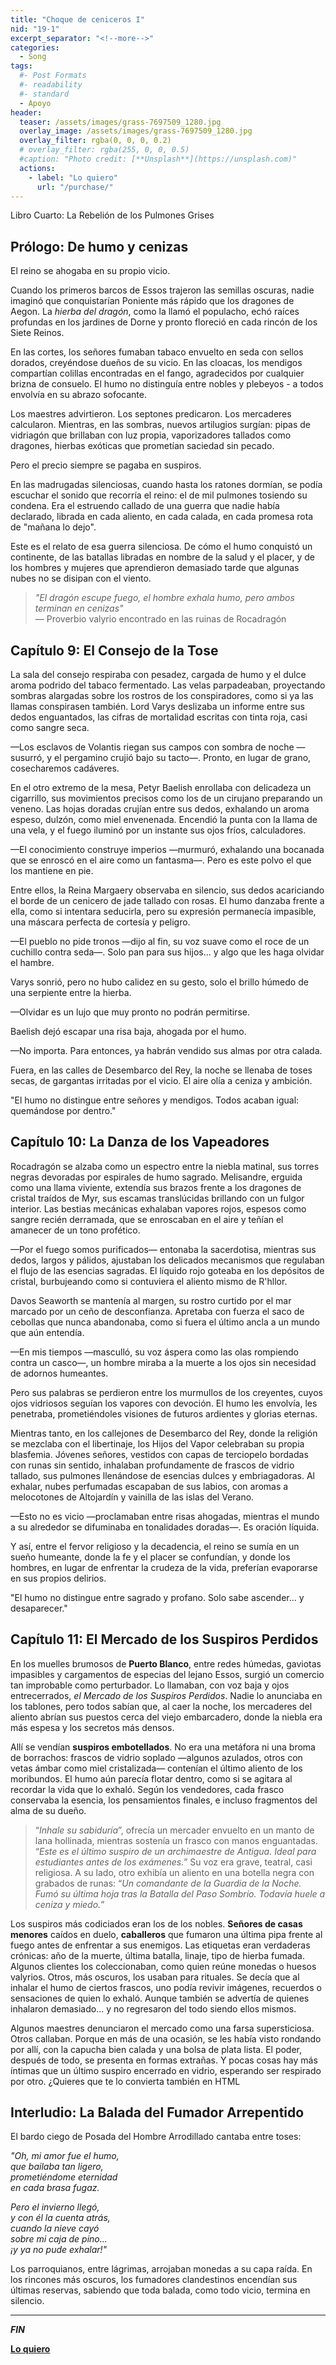 ```yaml
---
title: "Choque de ceniceros I"
nid: "19-1"
excerpt_separator: "<!--more-->"
categories:
  - Song
tags:
  #- Post Formats
  #- readability
  #- standard
  - Apoyo
header:
  teaser: /assets/images/grass-7697509_1280.jpg
  overlay_image: /assets/images/grass-7697509_1280.jpg
  overlay_filter: rgba(0, 0, 0, 0.2)
  # overlay_filter: rgba(255, 0, 0, 0.5)
  #caption: "Photo credit: [**Unsplash**](https://unsplash.com)"
  actions:
    - label: "Lo quiero"
      url: "/purchase/"
---
```


Libro Cuarto: La Rebelión de los Pulmones Grises

<!--more-->

## Prólogo: De humo y cenizas

El reino se ahogaba en su propio vicio.

Cuando los primeros barcos de Essos trajeron las semillas oscuras, nadie imaginó que conquistarían Poniente más rápido que los dragones de Aegon. La *hierba del dragón*, como la llamó el populacho, echó raíces profundas en los jardines de Dorne y pronto floreció en cada rincón de los Siete Reinos.

En las cortes, los señores fumaban tabaco envuelto en seda con sellos dorados, creyéndose dueños de su vicio. En las cloacas, los mendigos compartían colillas encontradas en el fango, agradecidos por cualquier brizna de consuelo. El humo no distinguía entre nobles y plebeyos - a todos envolvía en su abrazo sofocante.

Los maestres advirtieron. Los septones predicaron. Los mercaderes calcularon. Mientras, en las sombras, nuevos artilugios surgían: pipas de vidriagón que brillaban con luz propia, vaporizadores tallados como dragones, hierbas exóticas que prometían saciedad sin pecado.

Pero el precio siempre se pagaba en suspiros. 

En las madrugadas silenciosas, cuando hasta los ratones dormían, se podía escuchar el sonido que recorría el reino: el de mil pulmones tosiendo su condena. Era el estruendo callado de una guerra que nadie había declarado, librada en cada aliento, en cada calada, en cada promesa rota de "mañana lo dejo".

Este es el relato de esa guerra silenciosa. De cómo el humo conquistó un continente, de las batallas libradas en nombre de la salud y el placer, y de los hombres y mujeres que aprendieron demasiado tarde que algunas nubes no se disipan con el viento.

> *"El dragón escupe fuego, el hombre exhala humo, pero ambos terminan en cenizas"*  
> — Proverbio valyrio encontrado en las ruinas de Rocadragón

## Capítulo 9: El Consejo de la Tose

La sala del consejo respiraba con pesadez, cargada de humo y el dulce aroma podrido del tabaco fermentado. Las velas parpadeaban, proyectando sombras alargadas sobre los rostros de los conspiradores, como si ya las llamas conspirasen también. Lord Varys deslizaba un informe entre sus dedos enguantados, las cifras de mortalidad escritas con tinta roja, casi como sangre seca.

—Los esclavos de Volantis riegan sus campos con sombra de noche —susurró, y el pergamino crujió bajo su tacto—. Pronto, en lugar de grano, cosecharemos cadáveres.

En el otro extremo de la mesa, Petyr Baelish enrollaba con delicadeza un cigarrillo, sus movimientos precisos como los de un cirujano preparando un veneno. Las hojas doradas crujían entre sus dedos, exhalando un aroma espeso, dulzón, como miel envenenada. Encendió la punta con la llama de una vela, y el fuego iluminó por un instante sus ojos fríos, calculadores.

—El conocimiento construye imperios —murmuró, exhalando una bocanada que se enroscó en el aire como un fantasma—. Pero es este polvo el que los mantiene en pie.

Entre ellos, la Reina Margaery observaba en silencio, sus dedos acariciando el borde de un cenicero de jade tallado con rosas. El humo danzaba frente a ella, como si intentara seducirla, pero su expresión permanecía impasible, una máscara perfecta de cortesía y peligro.

—El pueblo no pide tronos —dijo al fin, su voz suave como el roce de un cuchillo contra seda—. Solo pan para sus hijos... y algo que les haga olvidar el hambre.

Varys sonrió, pero no hubo calidez en su gesto, solo el brillo húmedo de una serpiente entre la hierba.

—Olvidar es un lujo que muy pronto no podrán permitirse.

Baelish dejó escapar una risa baja, ahogada por el humo.

—No importa. Para entonces, ya habrán vendido sus almas por otra calada.

Fuera, en las calles de Desembarco del Rey, la noche se llenaba de toses secas, de gargantas irritadas por el vicio. El aire olía a ceniza y ambición.

"El humo no distingue entre señores y mendigos. Todos acaban igual: quemándose por dentro."

## Capítulo 10: La Danza de los Vapeadores

Rocadragón se alzaba como un espectro entre la niebla matinal, sus torres negras devoradas por espirales de humo sagrado. Melisandre, erguida como una llama viviente, extendía sus brazos frente a los dragones de cristal traídos de Myr, sus escamas translúcidas brillando con un fulgor interior. Las bestias mecánicas exhalaban vapores rojos, espesos como sangre recién derramada, que se enroscaban en el aire y teñían el amanecer de un tono profético.

—Por el fuego somos purificados— entonaba la sacerdotisa, mientras sus dedos, largos y pálidos, ajustaban los delicados mecanismos que regulaban el flujo de las esencias sagradas. El líquido rojo goteaba en los depósitos de cristal, burbujeando como si contuviera el aliento mismo de R'hllor.

Davos Seaworth se mantenía al margen, su rostro curtido por el mar marcado por un ceño de desconfianza. Apretaba con fuerza el saco de cebollas que nunca abandonaba, como si fuera el último ancla a un mundo que aún entendía.

—En mis tiempos —masculló, su voz áspera como las olas rompiendo contra un casco—, un hombre miraba a la muerte a los ojos sin necesidad de adornos humeantes.

Pero sus palabras se perdieron entre los murmullos de los creyentes, cuyos ojos vidriosos seguían los vapores con devoción. El humo les envolvía, les penetraba, prometiéndoles visiones de futuros ardientes y glorias eternas.

Mientras tanto, en los callejones de Desembarco del Rey, donde la religión se mezclaba con el libertinaje, los Hijos del Vapor celebraban su propia blasfemia. Jóvenes señores, vestidos con capas de terciopelo bordadas con runas sin sentido, inhalaban profundamente de frascos de vidrio tallado, sus pulmones llenándose de esencias dulces y embriagadoras. Al exhalar, nubes perfumadas escapaban de sus labios, con aromas a melocotones de Altojardín y vainilla de las islas del Verano.

—Esto no es vicio —proclamaban entre risas ahogadas, mientras el mundo a su alrededor se difuminaba en tonalidades doradas—. Es oración líquida.

Y así, entre el fervor religioso y la decadencia, el reino se sumía en un sueño humeante, donde la fe y el placer se confundían, y donde los hombres, en lugar de enfrentar la crudeza de la vida, preferían evaporarse en sus propios delirios.

"El humo no distingue entre sagrado y profano. Solo sabe ascender... y desaparecer."

## Capítulo 11: El Mercado de los Suspiros Perdidos


En los muelles brumosos de **Puerto Blanco**, entre redes húmedas, gaviotas impasibles y cargamentos de especias del lejano Essos, surgió un comercio tan improbable como perturbador. Lo llamaban, con voz baja y ojos entrecerrados, *el Mercado de los Suspiros Perdidos*. Nadie lo anunciaba en los tablones, pero todos sabían que, al caer la noche, los mercaderes del aliento abrían sus puestos cerca del viejo embarcadero, donde la niebla era más espesa y los secretos más densos.

Allí se vendían **suspiros embotellados**. No era una metáfora ni una broma de borrachos: frascos de vidrio soplado —algunos azulados, otros con vetas ámbar como miel cristalizada— contenían el último aliento de los moribundos. El humo aún parecía flotar dentro, como si se agitara al recordar la vida que lo exhaló. Según los vendedores, cada frasco conservaba la esencia, los pensamientos finales, e incluso fragmentos del alma de su dueño.

> “*Inhale su sabiduría*”, ofrecía un mercader envuelto en un manto de lana hollinada, mientras sostenía un frasco con manos enguantadas. “*Este es el último suspiro de un archimaestre de Antigua. Ideal para estudiantes antes de los exámenes.*” Su voz era grave, teatral, casi religiosa. A su lado, otro exhibía un aliento en una botella negra con grabados de runas: “*Un comandante de la Guardia de la Noche. Fumó su última hoja tras la Batalla del Paso Sombrío. Todavía huele a ceniza y miedo.*”

Los suspiros más codiciados eran los de los nobles. **Señores de casas menores** caídos en duelo, **caballeros** que fumaron una última pipa frente al fuego antes de enfrentar a sus enemigos. Las etiquetas eran verdaderas crónicas: año de la muerte, última batalla, linaje, tipo de hierba fumada. Algunos clientes los coleccionaban, como quien reúne monedas o huesos valyrios. Otros, más oscuros, los usaban para rituales. Se decía que al inhalar el humo de ciertos frascos, uno podía revivir imágenes, recuerdos o sensaciones de quien lo exhaló. Aunque también se advertía de quienes inhalaron demasiado... y no regresaron del todo siendo ellos mismos.

Algunos maestres denunciaron el mercado como una farsa supersticiosa. Otros callaban. Porque en más de una ocasión, se les había visto rondando por allí, con la capucha bien calada y una bolsa de plata lista. El poder, después de todo, se presenta en formas extrañas. Y pocas cosas hay más íntimas que un último suspiro encerrado en vidrio, esperando ser respirado por otro.
¿Quieres que te lo convierta también en HTML

## Interludio: La Balada del Fumador Arrepentido

El bardo ciego de Posada del Hombre Arrodillado cantaba entre toses:

*"Oh, mi amor fue el humo,*  
*que bailaba tan ligero,*  
*prometiéndome eternidad*  
*en cada brasa fugaz.*  

*Pero el invierno llegó,*  
*y con él la cuenta atrás,*  
*cuando la nieve cayó*  
*sobre mi caja de pino...*  
*¡y ya no pude exhalar!"*  

Los parroquianos, entre lágrimas, arrojaban monedas a su capa raída. En los rincones más oscuros, los fumadores clandestinos encendían sus últimas reservas, sabiendo que toda balada, como todo vicio, termina en silencio.

---

_**FIN**_


[**Lo quiero**](/purchase/)